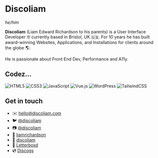 # Discoliam
_he/him_

**Discoliam** (Liam Edward Richardson to his parents) is a User Interface Developer 🤓 currently based in Bristol, UK 🇬🇧. For 10 years he has built award-winning Websites, Applications, and Installations for clients around the globe 🌎.

He is passionate about Front End Dev, Performance and A11y.

## Codez...

![HTML5](https://img.shields.io/badge/html5-%23E34F26.svg?style=for-the-badge&logo=html5&logoColor=white)
![CSS3](https://img.shields.io/badge/css3-%231572B6.svg?style=for-the-badge&logo=css3&logoColor=white)
![JavaScript](https://img.shields.io/badge/javascript-%23323330.svg?style=for-the-badge&logo=javascript&logoColor=%23F7DF1E)
![Vue.js](https://img.shields.io/badge/vuejs-%2335495e.svg?style=for-the-badge&logo=vuedotjs&logoColor=%234FC08D)
![WordPress](https://img.shields.io/badge/WordPress-%23117AC9.svg?style=for-the-badge&logo=WordPress&logoColor=white)
![TailwindCSS](https://img.shields.io/badge/tailwindcss-%2338B2AC.svg?style=for-the-badge&logo=tailwind-css&logoColor=white)

## Get in touch

- ✉️ hello@discoliam.com
- 🐦 [@discoliam](https://twitter.com/discoliam/)
- 📷 [@discoliam](https://www.instagram.com/discoliam/)
- 📄 [liamrichardson](https://www.linkedin.com/in/liamrichardson/)
- 🥁 [discoliam](https://www.last.fm/user/discoliam)
- 🍿 [Letterboxd](https://letterboxd.com/discoliam/)
- 💿 [Discogs](https://www.discogs.com/user/discoliam)
